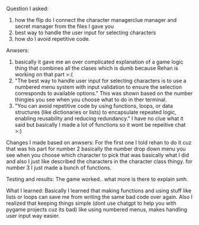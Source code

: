 Question I asked:
1. how the flip do I connect the character managerclue manager and secret manager from the files I gave you
2. best way to handle the user input for selecting characters 
3. how do I avoid repetitive code.

Anwsers:
1. basically it gave me an over complicated explanation of a game logic thing that combines all the clases which is dumb because Rehan is working on that part >:( 
2. "The best way to handle user input for selecting characters is to use a numbered menu system with input validation to ensure the selection corresponds to available options." This was shown based on the number thingies you see when you choose what to do in ther terminal.
3. "You can avoid repetitive code by using functions, loops, or data structures (like dictionaries or lists) to encapsulate repeated logic, enabling reusability and reducing redundancy." 
I have no clue what it said but basically I made a lot of functions so it wont be repeitive chat >:) 

Changes I made based on anwsers:
For the first one I told rehan to do it cuz that was his part for number 2 basically the number drop down menu you see when you choose which character to pick that was basically what I did and also I just like described the characters in the character class thingy. for number 3 I just made a bunch of functions. 

Testing and results:
The game worked.. what more is there to explain smh. 

What I learned:
Basically I learned that making functions and using stuff like lists or loops can save me from writing the same bad code over again. Also I realized that keeping things simple (dont use chatgpt to help you with pygame projects cuz its bad) like using numbered menus, makes handling user input way easier. 